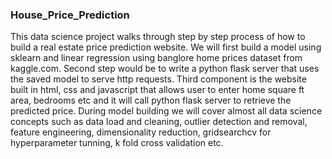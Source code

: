 ### House_Price_Prediction

This data science project walks through step by step process of how to build a real estate price prediction website. 
We will first build a model using sklearn and linear regression using banglore home prices dataset from kaggle.com. 
Second step would be to write a python flask server that uses the saved model to serve http requests. Third component is the website built in html, 
css and javascript that allows user to enter home square ft area, bedrooms etc and it will call python flask server to retrieve the predicted price. 
During model building we will cover almost all data science concepts such as data load and cleaning,
outlier detection and removal, feature engineering, dimensionality reduction, gridsearchcv for hyperparameter tunning, k fold cross validation etc.
